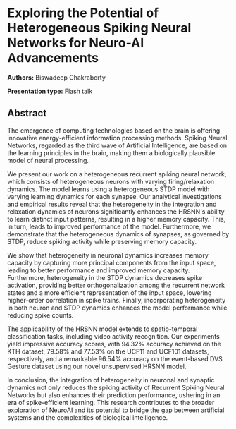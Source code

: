 # Exploring the Potential of Heterogeneous Spiking Neural Networks for Neuro-AI Advancements

**Authors:** Biswadeep Chakraborty

**Presentation type:** Flash talk

## Abstract

The emergence of computing technologies based on the brain is offering innovative energy-efficient information processing methods. Spiking Neural Networks, regarded as the third wave of Artificial Intelligence, are based on the learning principles in the brain, making them a biologically plausible model of neural processing.

We present our work on a heterogeneous recurrent spiking neural network, which consists of heterogeneous neurons with varying firing/relaxation dynamics. The model learns using a heterogeneous STDP model with varying learning dynamics for each synapse. 
Our analytical investigations and empirical results reveal that the heterogeneity in the integration and relaxation dynamics of neurons significantly enhances the HRSNN's ability to learn distinct input patterns, resulting in a higher memory capacity. This, in turn, leads to improved performance of the model. Furthermore, we demonstrate that the heterogeneous dynamics of synapses, as governed by STDP, reduce spiking activity while preserving memory capacity.

We show that heterogeneity in neuronal dynamics increases memory capacity by capturing more principal components from the input space, leading to better performance and improved memory capacity. Furthermore, heterogeneity in the STDP dynamics decreases spike activation, providing better orthogonalization among the recurrent network states and a more efficient representation of the input space, lowering higher-order correlation in spike trains. Finally, incorporating heterogeneity in both neuron and STDP dynamics enhances the model performance while reducing spike counts.

The applicability of the HRSNN model extends to spatio-temporal classification tasks, including video activity recognition. Our experiments yield impressive accuracy scores, with 94.32% accuracy achieved on the KTH dataset, 79.58% and 77.53% on the UCF11 and UCF101 datasets, respectively, and a remarkable 96.54% accuracy on the event-based DVS Gesture dataset using our novel unsupervised HRSNN model. 

In conclusion, the integration of heterogeneity in neuronal and synaptic dynamics not only reduces the spiking activity of Recurrent Spiking Neural Networks but also enhances their prediction performance, ushering in an era of spike-efficient learning. This research contributes to the broader exploration of NeuroAI and its potential to bridge the gap between artificial systems and the complexities of biological intelligence.